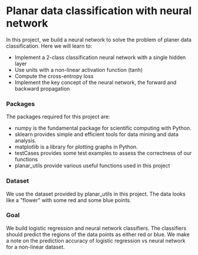 # Planar data classification with neural network

In this project, we build a neural network to solve the problem of planer data classification. Here we will learn to:

- Implement a 2-class classification neural network with a single hidden layer
- Use units with a non-linear activation function (tanh)
- Compute the cross-entropy loss
- Implement the key concept of the neural network, the forward and backward propagation

### Packages
The packages required for this project are:

- numpy is the fundamental package for scientific computing with Python.
- sklearn provides simple and efficient tools for data mining and data analysis.
- matplotlib is a library for plotting graphs in Python.
- testCases provides some test examples to assess the correctness of our functions
- planar_utils provide various useful functions used in this project

### Dataset
We use the dataset provided by planar_utils in this project. The data looks like a "flower" with some red and some blue points. 

### Goal
We build logistic regression and neural network classifiers. The classifiers should predict the regions of the data points as either red or blue. We make a note on the prediction accuracy of logistic regression vs neural network for a non-linear dataset.
